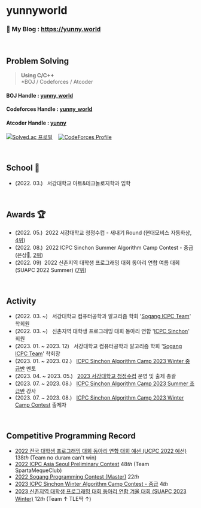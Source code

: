 # yunnyworld

### 📖 My Blog :  https://yunny.world

&nbsp;
## Problem Solving
> __Using C/C++__  
> *BOJ / Codeforces / Atcoder

#### BOJ Handle : [yunny_world](https://www.acmicpc.net/user/yunny_world) 
#### Codeforces Handle : [yunny_world](https://codeforces.com/profile/yunny_world)  
#### Atcoder Handle : [yunny](https://atcoder.jp/users/yunny)

[![Solved.ac
프로필](http://mazassumnida.wtf/api/v2/generate_badge?boj=yunny_world)](https://solved.ac/yunny_world) &nbsp;&nbsp; [![CodeForces Profile](http://cf.leed.at?id=yunny)](https://codeforces.com/profile/yunny)

&nbsp;
## School 🏫
- (2022. 03.) &nbsp; 서강대학교 아트&테크놀로지학과 입학

&nbsp;

## Awards 🏆
- (2022. 05.) &nbsp;2022 서강대학교 청정수컵 - 새내기 Round (현대모비스 자동화상, [4위](https://www.acmicpc.net/contest/board/796))
- (2022. 08.) &nbsp;2022 ICPC Sinchon Summer Algorithm Camp Contest - 중급 (은상🥈, [2위](https://www.acmicpc.net/contest/spotboard/842))
- (2022. 09) &nbsp;2022 신촌지역 대학생 프로그래밍 대회 동아리 연합 여름 대회 (SUAPC 2022 Summer) ([7위](https://www.acmicpc.net/contest/spotboard/840))

&nbsp;

## Activity
- (2022. 03. ~) &nbsp; 서강대학교 컴퓨터공학과 알고리즘 학회 '[Sogang ICPC Team](https://icpc.team/)' 학회원
- (2022. 03. ~) &nbsp; 신촌지역 대학생 프로그래밍 대회 동아리 연합 '[ICPC Sinchon](https://icpc-sinchon.io/)' 회원
- (2023. 01. ~ 2023. 12) &nbsp; 서강대학교 컴퓨터공학과 알고리즘 학회 '[Sogang ICPC Team](https://icpc.team/)' 학회장
- (2023. 01. ~ 2023. 02.) &nbsp; [ICPC Sinchon Algorithm Camp 2023 Winter 중급반](https://icpc-sinchon.io/halloffame) 멘토
- (2023. 04. ~ 2023. 05.) &nbsp; [2023 서강대학교 청정수컵](https://www.acmicpc.net/category/847) 운영 및 출제 총괄
- (2023. 07. ~ 2023. 08.) &nbsp; [ICPC Sinchon Algorithm Camp 2023 Summer 초급반](https://icpc-sinchon.io/halloffame) 강사
- (2023. 07. ~ 2023. 08.) &nbsp; [ICPC Sinchon Algorithm Camp 2023 Winter Camp Contest](https://icpc-sinchon.io/campcontest) 출제자

&nbsp;

## Competitive Programming Record
- [2022 전국 대학생 프로그래밍 대회 동아리 연합 대회 예선 (UCPC 2022 예선)](https://www.acmicpc.net/contest/spotboard/827) 138*th* (Team no duram can't win)
- [2022 ICPC Asia Seoul Preliminary Contest](http://static.icpckorea.net/2022/scoreboard_preliminary/) 48*th* (Team SpartaMequeClub)
- [2022 Sogang Programming Contest (Master)](https://www.acmicpc.net/contest/spotboard/896) 22*th*
- [2023 ICPC Sinchon Winter Algorithm Camp Contest - 중급](https://www.acmicpc.net/contest/spotboard/948) 4*th*
- [2023 신촌지역 대학생 프로그래밍 대회 동아리 연합 겨울 대회 (SUAPC 2023 Winter)](https://www.acmicpc.net/contest/spotboard/950) 12*th* (Team ↑ TLE딱 ↑)

